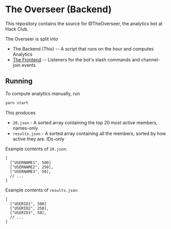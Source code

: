 # The Overseer (Backend)

This repository contains the source for @TheOverseer, the analytics bot at Hack Club.

The Overseer is split into

- The Backend (This) -- A script that runs on the hour and computes Analytics
- [The Frontend](https://github.com/KhushrajRathod/TheOverseerFrontend) -- Listeners for the bot's slash commands and channel-join events

## Running

To compute analytics manually, run 

```bash
yarn start
```

This produces
  - `20.json` - A sorted array containing the top 20 most active members, names-only
  - `results.json` - A sorted array containing all the members, sorted by how active they are. IDs-only
  
Example contents of `20.json`:

```jsonc
[
  ["USERNAME1", 500]
  ["USERNAME2", 250],
  ["USERNAME3", 50],
  // ...
]
```

Example contents of `results.json`:

```jsonc
[
  ["USERID1", 500]
  ["USERID2", 250],
  ["USERID3", 50],
  // ...
]
```
